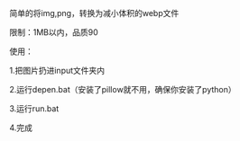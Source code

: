 简单的将img,png，转换为减小体积的webp文件

限制：1MB以内，品质90

使用：

1.把图片扔进input文件夹内

2.运行depen.bat（安装了pillow就不用，确保你安装了python）

3.运行run.bat

4.完成